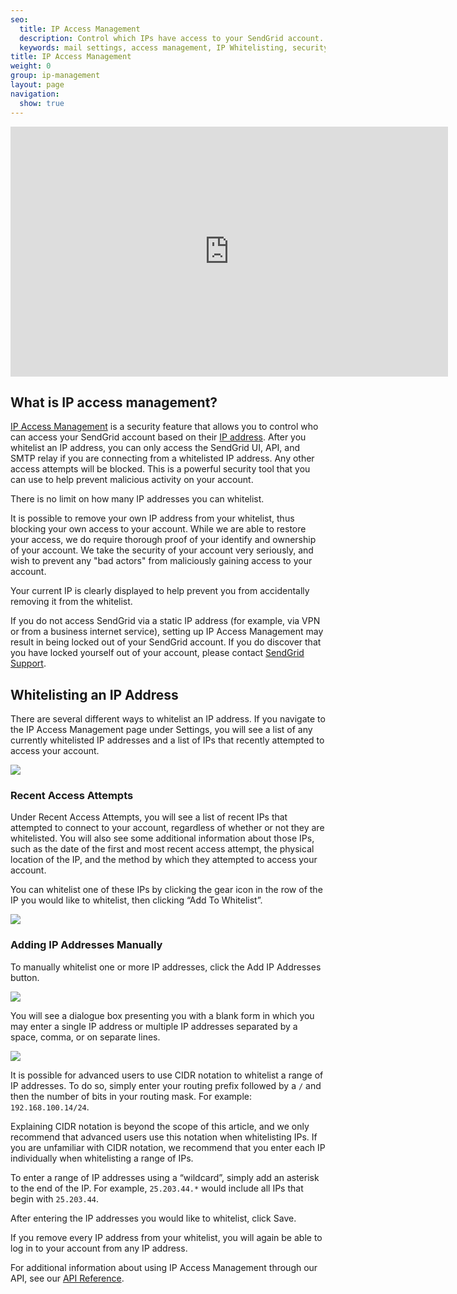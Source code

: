 ```yaml
---
seo:
  title: IP Access Management
  description: Control which IPs have access to your SendGrid account.
  keywords: mail settings, access management, IP Whitelisting, security
title: IP Access Management
weight: 0
group: ip-management
layout: page
navigation:
  show: true
---
```

<iframe src="https://player.vimeo.com/video/298041979" width="700" height="400" frameborder="0" webkitallowfullscreen mozallowfullscreen allowfullscreen></iframe>

## 	What is IP access management?

[IP Access Management](https://app.sendgrid.com/settings/access) is a security feature that allows you to control who can access your SendGrid account based on their [IP address]({{root_url}}/glossary/ip-address/). After you whitelist an IP address, you can only access the SendGrid UI, API, and SMTP relay if you are connecting from a whitelisted IP address. Any other access attempts will be blocked. This is a powerful security tool that you can use to help prevent malicious activity on your account.

<call-out>

There is no limit on how many IP addresses you can whitelist.

</call-out>

<call-out type="warning">

It is possible to remove your own IP address from your whitelist, thus blocking your own access to your account. While we are able to restore your access, we do require thorough proof of your identify and ownership of your account. We take the security of your account very seriously, and wish to prevent any "bad actors" from maliciously gaining access to your account.

Your current IP is clearly displayed to help prevent you from accidentally removing it from the whitelist.

</call-out>

<call-out type="warning">

If you do not access SendGrid via a static IP address (for example, via VPN or from a business internet service), setting up IP Access Management may result in being locked out of your SendGrid account. If you do discover that you have locked yourself out of your account, please contact [SendGrid Support](https://support.sendgrid.com/hc/en-us/requests/new#ipam-lockout).

</call-out>

## 	Whitelisting an IP Address

There are several different ways to whitelist an IP address. If you navigate to the IP Access Management page under Settings, you will see a list of any currently whitelisted IP addresses and a list of IPs that recently attempted to access your account.

![]({{root_url}}/images/ip_access_management.png)

 ### 	Recent Access Attempts

Under Recent Access Attempts, you will see a list of recent IPs that attempted to connect to your account, regardless of whether or not they are whitelisted. You will also see some additional information about those IPs, such as the date of the first and most recent access attempt, the physical location of the IP, and the method by which they attempted to access your account.

You can whitelist one of these IPs by clicking the gear icon in the row of the IP you would like to whitelist, then clicking “Add To Whitelist”.

![]({{root_url}}/images/add_ip_from_recent_access_attempts.png)

 ### 	Adding IP Addresses Manually

To manually whitelist one or more IP addresses, click the Add IP Addresses button.

![]({{root_url}}/images/add_ip_address_button.png)

You will see a dialogue box presenting you with a blank form in which you may enter a single IP address or multiple IP addresses separated by a space, comma, or on separate lines.

![]({{root_url}}/images/ip_access_management_add_ip.png)

It is possible for advanced users to use CIDR notation to whitelist a range of IP addresses. To do so, simply enter your routing prefix followed by a `/` and then the number of bits in your routing mask. For example: `192.168.100.14/24`.

<call-out type="warning">

Explaining CIDR notation is beyond the scope of this article, and we only recommend that advanced users use this notation when whitelisting IPs. If you are unfamiliar with CIDR notation, we recommend that you enter each IP individually when whitelisting a range of IPs.

</call-out>

To enter a range of IP addresses using a “wildcard”, simply add an asterisk to the end of the IP. For example, `25.203.44.*` would include all IPs that begin with `25.203.44`.

After entering the IP addresses you would like to whitelist, click Save.

<call-out>

If you remove every IP address from your whitelist, you will again be able to log in to your account from any IP address.

</call-out>

For additional information about using IP Access Management through our API, see our [API Reference]({{root_url}}/API_Reference/Web_API_v3/ip_access_management.html).
